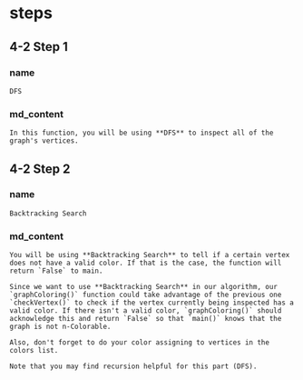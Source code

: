 <!-- title={graphColoring()} -->

<!-- concepts={Depth First Search (DFS), Backtracking Search, For Loops, Lists} -->

<!--badges={Python:7,Algorithms:30}-->

# steps

## 4-2 Step 1

### name
```
DFS
```
### md_content
```
In this function, you will be using **DFS** to inspect all of the graph's vertices. 
```
## 4-2 Step 2

### name
```
Backtracking Search
```
### md_content
```
You will be using **Backtracking Search** to tell if a certain vertex does not have a valid color. If that is the case, the function will return `False` to main.

Since we want to use **Backtracking Search** in our algorithm, our `graphColoring()` function could take advantage of the previous one `checkVertex()` to check if the vertex currently being inspected has a valid color. If there isn't a valid color, `graphColoring()` should acknowledge this and return `False` so that `main()` knows that the graph is not n-Colorable.

Also, don't forget to do your color assigning to vertices in the colors list. 

Note that you may find recursion helpful for this part (DFS).
```